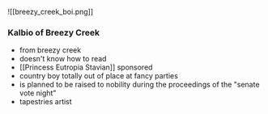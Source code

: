 ![[breezy_creek_boi.png]]

### Kalbio of Breezy Creek

- from breezy creek
- doesn't know how to read
- [[Princess Eutropia Stavian]] sponsored
- country boy totally out of place at fancy parties
- is planned to be raised to nobility during the proceedings of the "senate vote night"
- tapestries artist